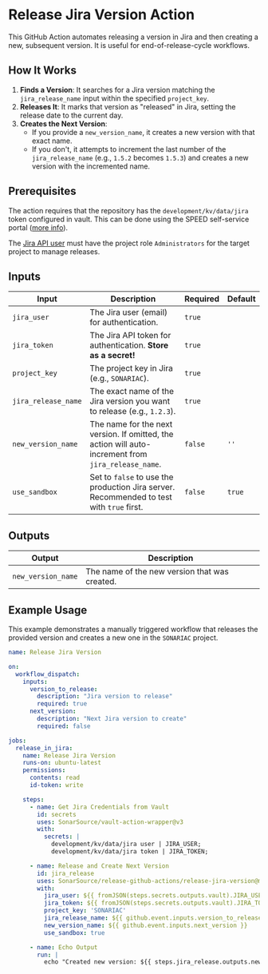 # Release Jira Version Action

This GitHub Action automates releasing a version in Jira and then creating a new, subsequent version. It is useful for
end-of-release-cycle workflows.

## How It Works

1. **Finds a Version**: It searches for a Jira version matching the `jira_release_name` input within the specified
   `project_key`.
2. **Releases It**: It marks that version as "released" in Jira, setting the release date to the current day.
3. **Creates the Next Version**:
    - If you provide a `new_version_name`, it creates a new version with that exact name.
    - If you don't, it attempts to increment the last number of the `jira_release_name` (e.g., `1.5.2` becomes `1.5.3`)
      and creates a new version with the incremented name.

## Prerequisites

The action requires that the repository has the `development/kv/data/jira` token configured in vault.
This can be done using the SPEED self-service
portal ([more info](https://xtranet-sonarsource.atlassian.net/wiki/spaces/Platform/pages/3553787989/Manage+Vault+Policy+-+SPEED)).

The [Jira API user](https://sonarsource.atlassian.net/jira/people/712020:9dcffe4d-55ee-4d69-b5d1-535c6dbd9cc4)  must
have the project role `Administrators` for the target project to manage releases.

## Inputs

| Input               | Description                                                                                         | Required | Default |
|---------------------|-----------------------------------------------------------------------------------------------------|----------|---------|
| `jira_user`         | The Jira user (email) for authentication.                                                           | `true`   |         |
| `jira_token`        | The Jira API token for authentication. **Store as a secret!**                                       | `true`   |         |
| `project_key`       | The project key in Jira (e.g., `SONARIAC`).                                                         | `true`   |         |
| `jira_release_name` | The exact name of the Jira version you want to release (e.g., `1.2.3`).                             | `true`   |         |
| `new_version_name`  | The name for the next version. If omitted, the action will auto-increment from `jira_release_name`. | `false`  | `''`    |
| `use_sandbox`       | Set to `false` to use the production Jira server. Recommended to test with `true` first.            | `false`  | `true`  |

## Outputs

| Output             | Description                                   |
|--------------------|-----------------------------------------------|
| `new_version_name` | The name of the new version that was created. |

## Example Usage

This example demonstrates a manually triggered workflow that releases the provided version and creates a new one in the
`SONARIAC` project.

```yaml
name: Release Jira Version

on:
  workflow_dispatch:
    inputs:
      version_to_release:
        description: "Jira version to release"
        required: true
      next_version:
        description: "Next Jira version to create"
        required: false

jobs:
  release_in_jira:
    name: Release Jira Version
    runs-on: ubuntu-latest
    permissions:
      contents: read
      id-token: write

    steps:
      - name: Get Jira Credentials from Vault
        id: secrets
        uses: SonarSource/vault-action-wrapper@v3
        with:
          secrets: |
            development/kv/data/jira user | JIRA_USER;
            development/kv/data/jira token | JIRA_TOKEN;

      - name: Release and Create Next Version
        id: jira_release
        uses: SonarSource/release-github-actions/release-jira-version@master
        with:
          jira_user: ${{ fromJSON(steps.secrets.outputs.vault).JIRA_USER }}
          jira_token: ${{ fromJSON(steps.secrets.outputs.vault).JIRA_TOKEN }}
          project_key: 'SONARIAC'
          jira_release_name: ${{ github.event.inputs.version_to_release }}
          new_version_name: ${{ github.event.inputs.next_version }}
          use_sandbox: true

      - name: Echo Output
        run: |
          echo "Created new version: ${{ steps.jira_release.outputs.new_version_name }}"
```
